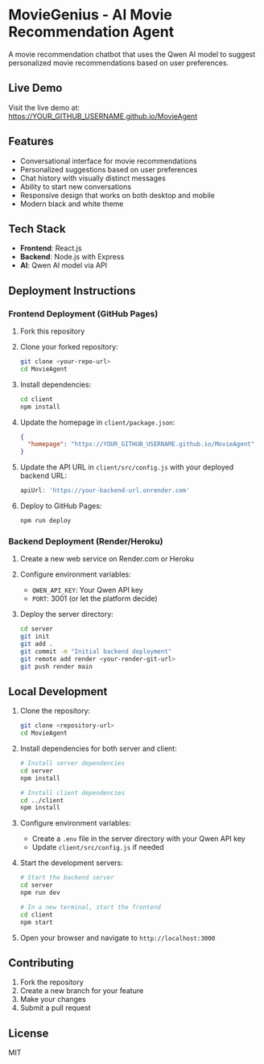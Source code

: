 # MovieGenius - AI Movie Recommendation Agent

A movie recommendation chatbot that uses the Qwen AI model to suggest personalized movie recommendations based on user preferences.

## Live Demo

Visit the live demo at: https://YOUR_GITHUB_USERNAME.github.io/MovieAgent

## Features

- Conversational interface for movie recommendations
- Personalized suggestions based on user preferences
- Chat history with visually distinct messages
- Ability to start new conversations
- Responsive design that works on both desktop and mobile
- Modern black and white theme

## Tech Stack

- **Frontend**: React.js
- **Backend**: Node.js with Express
- **AI**: Qwen AI model via API

## Deployment Instructions

### Frontend Deployment (GitHub Pages)

1. Fork this repository
2. Clone your forked repository:
   ```bash
   git clone <your-repo-url>
   cd MovieAgent
   ```

3. Install dependencies:
   ```bash
   cd client
   npm install
   ```

4. Update the homepage in `client/package.json`:
   ```json
   {
     "homepage": "https://YOUR_GITHUB_USERNAME.github.io/MovieAgent"
   }
   ```

5. Update the API URL in `client/src/config.js` with your deployed backend URL:
   ```javascript
   apiUrl: 'https://your-backend-url.onrender.com'
   ```

6. Deploy to GitHub Pages:
   ```bash
   npm run deploy
   ```

### Backend Deployment (Render/Heroku)

1. Create a new web service on Render.com or Heroku

2. Configure environment variables:
   - `QWEN_API_KEY`: Your Qwen API key
   - `PORT`: 3001 (or let the platform decide)

3. Deploy the server directory:
   ```bash
   cd server
   git init
   git add .
   git commit -m "Initial backend deployment"
   git remote add render <your-render-git-url>
   git push render main
   ```

## Local Development

1. Clone the repository:
   ```bash
   git clone <repository-url>
   cd MovieAgent
   ```

2. Install dependencies for both server and client:
   ```bash
   # Install server dependencies
   cd server
   npm install
   
   # Install client dependencies
   cd ../client
   npm install
   ```

3. Configure environment variables:
   - Create a `.env` file in the server directory with your Qwen API key
   - Update `client/src/config.js` if needed

4. Start the development servers:
   ```bash
   # Start the backend server
   cd server
   npm run dev

   # In a new terminal, start the frontend
   cd client
   npm start
   ```

5. Open your browser and navigate to `http://localhost:3000`

## Contributing

1. Fork the repository
2. Create a new branch for your feature
3. Make your changes
4. Submit a pull request

## License

MIT 